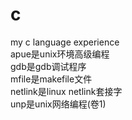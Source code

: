 c
=

my c language experience<br />
apue是unix环境高级编程<br />
gdb是gdb调试程序<br />
mfile是makefile文件<br />
netlink是linux netlink套接字<br />
unp是unix网络编程(卷1)<br />

